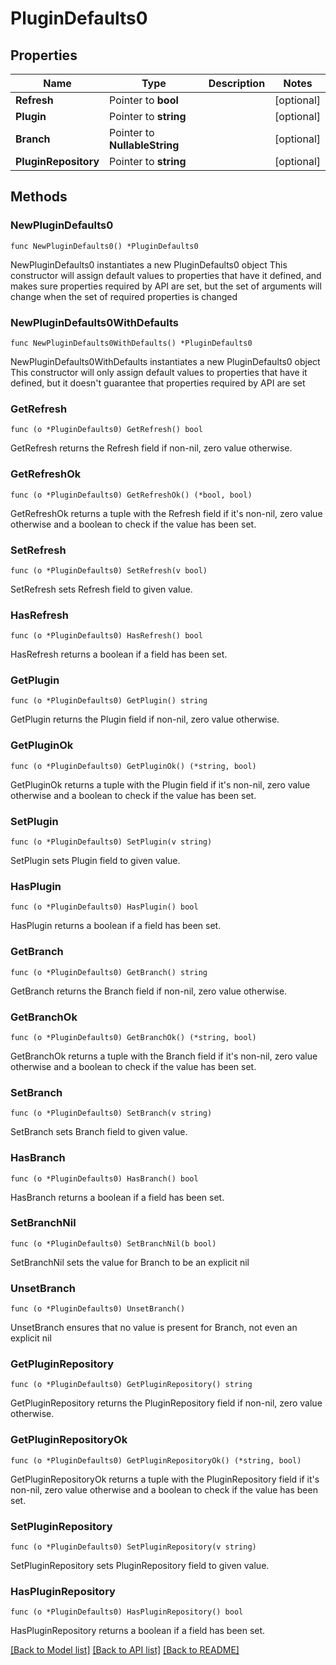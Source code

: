 # PluginDefaults0

## Properties

Name | Type | Description | Notes
------------ | ------------- | ------------- | -------------
**Refresh** | Pointer to **bool** |  | [optional] 
**Plugin** | Pointer to **string** |  | [optional] 
**Branch** | Pointer to **NullableString** |  | [optional] 
**PluginRepository** | Pointer to **string** |  | [optional] 

## Methods

### NewPluginDefaults0

`func NewPluginDefaults0() *PluginDefaults0`

NewPluginDefaults0 instantiates a new PluginDefaults0 object
This constructor will assign default values to properties that have it defined,
and makes sure properties required by API are set, but the set of arguments
will change when the set of required properties is changed

### NewPluginDefaults0WithDefaults

`func NewPluginDefaults0WithDefaults() *PluginDefaults0`

NewPluginDefaults0WithDefaults instantiates a new PluginDefaults0 object
This constructor will only assign default values to properties that have it defined,
but it doesn't guarantee that properties required by API are set

### GetRefresh

`func (o *PluginDefaults0) GetRefresh() bool`

GetRefresh returns the Refresh field if non-nil, zero value otherwise.

### GetRefreshOk

`func (o *PluginDefaults0) GetRefreshOk() (*bool, bool)`

GetRefreshOk returns a tuple with the Refresh field if it's non-nil, zero value otherwise
and a boolean to check if the value has been set.

### SetRefresh

`func (o *PluginDefaults0) SetRefresh(v bool)`

SetRefresh sets Refresh field to given value.

### HasRefresh

`func (o *PluginDefaults0) HasRefresh() bool`

HasRefresh returns a boolean if a field has been set.

### GetPlugin

`func (o *PluginDefaults0) GetPlugin() string`

GetPlugin returns the Plugin field if non-nil, zero value otherwise.

### GetPluginOk

`func (o *PluginDefaults0) GetPluginOk() (*string, bool)`

GetPluginOk returns a tuple with the Plugin field if it's non-nil, zero value otherwise
and a boolean to check if the value has been set.

### SetPlugin

`func (o *PluginDefaults0) SetPlugin(v string)`

SetPlugin sets Plugin field to given value.

### HasPlugin

`func (o *PluginDefaults0) HasPlugin() bool`

HasPlugin returns a boolean if a field has been set.

### GetBranch

`func (o *PluginDefaults0) GetBranch() string`

GetBranch returns the Branch field if non-nil, zero value otherwise.

### GetBranchOk

`func (o *PluginDefaults0) GetBranchOk() (*string, bool)`

GetBranchOk returns a tuple with the Branch field if it's non-nil, zero value otherwise
and a boolean to check if the value has been set.

### SetBranch

`func (o *PluginDefaults0) SetBranch(v string)`

SetBranch sets Branch field to given value.

### HasBranch

`func (o *PluginDefaults0) HasBranch() bool`

HasBranch returns a boolean if a field has been set.

### SetBranchNil

`func (o *PluginDefaults0) SetBranchNil(b bool)`

 SetBranchNil sets the value for Branch to be an explicit nil

### UnsetBranch
`func (o *PluginDefaults0) UnsetBranch()`

UnsetBranch ensures that no value is present for Branch, not even an explicit nil
### GetPluginRepository

`func (o *PluginDefaults0) GetPluginRepository() string`

GetPluginRepository returns the PluginRepository field if non-nil, zero value otherwise.

### GetPluginRepositoryOk

`func (o *PluginDefaults0) GetPluginRepositoryOk() (*string, bool)`

GetPluginRepositoryOk returns a tuple with the PluginRepository field if it's non-nil, zero value otherwise
and a boolean to check if the value has been set.

### SetPluginRepository

`func (o *PluginDefaults0) SetPluginRepository(v string)`

SetPluginRepository sets PluginRepository field to given value.

### HasPluginRepository

`func (o *PluginDefaults0) HasPluginRepository() bool`

HasPluginRepository returns a boolean if a field has been set.


[[Back to Model list]](../README.md#documentation-for-models) [[Back to API list]](../README.md#documentation-for-api-endpoints) [[Back to README]](../README.md)


